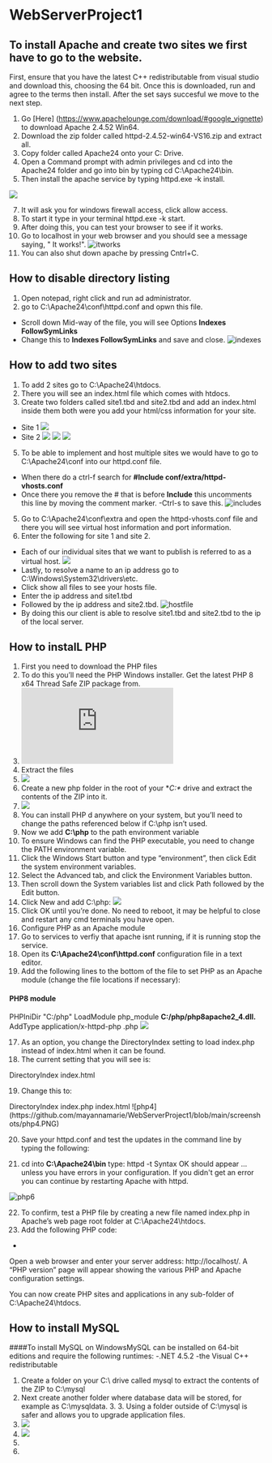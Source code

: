 # WebServerProject1

## To install Apache and create two sites we first have to go to the website.
 First, ensure that you have the latest C++ redistributable from visual studio and download this, choosing the 64 bit.
 Once this is downloaded, run and agree to the terms then install. After the set says succesful we move to the next step.
1. Go [Here] (https://www.apachelounge.com/download/#google_vignette) to download Apache 2.4.52 Win64.
2. Download the zip folder called  httpd-2.4.52-win64-VS16.zip and extract all.   
3. Copy folder called Apache24 onto your C: Drive. 
4. Open a Command prompt with admin privileges and cd into the Apache24 folder and go into bin by typing cd C:\Apache24\bin.
5. Then install the apache service by typing httpd.exe -k install.

![](screenshots/line11.PNG)

7. It will ask you for windows firewall access, click allow access.
8. To start it type in your terminal httpd.exe -k start.
9. After doing this, you can test your browser to see if it works. 
10. Go to localhost in your web browser and you should see a message saying, " It works!".
![itworks](https://github.com/mayannamarie/WebServerProject1/blob/main/screenshots/itworks.PNG)
12. You can also shut down apache by pressing Cntrl+C.

## How to disable directory listing
1. Open notepad, right click and run ad administrator. 
2. go to C:\Apache24\conf\httpd.conf and opwn this file.
- Scroll down Mid-way of the file, you will see Options **Indexes FollowSymLinks**
- Change this to **Indexes FollowSymLinks** and save and close. 
![indexes](github.com/mayannamarie/WebServerProject1/blob/main/screenshots/indexes.PNG)

## How to add two sites 
1. To add 2 sites go to C:\Apache24\htdocs.
2. There you will see an index.html file which comes with htdocs.
3. Create two folders called site1.tbd and site2.tbd and add an index.html inside them both were you add your html/css information for your site.
- Site 1 
![](github.com/mayannamarie/WebServerProject1/blob/main/screenshots/site1.PNG)
- Site 2
![](github.com/mayannamarie/WebServerProject1/blob/main/screenshots/site2.PNG)
![](https://github.com/mayannamarie/WebServerProject1/blob/main/screenshots/site1-1.PNG)
![](https://github.com/mayannamarie/WebServerProject1/blob/main/screenshots/site1-1.PNG)
5. To be able to implement and host multiple sites we would have to go to C:\Apache24\conf into our httpd.conf file.
- When there do a ctrl-f search for **#Include conf/extra/httpd-vhosts.conf**
- Once there you remove the # that is before **Include** this uncomments this line by moving the comment marker.
-Ctrl-s to save this. 
![includes](https://github.com/mayannamarie/WebServerProject1/blob/main/screenshots/includes.PNG)
5. Go to C:\Apache24\conf\extra and open the httpd-vhosts.conf file and there you will see virtual host information and port information.
6. Enter the following for site 1 and site 2.
- Each of our individual sites that we want to publish is referred to as a virtual host.
![](github.com/mayannamarie/WebServerProject1/blob/main/screenshots/line28.PNG)
- Lastly, to resolve a name to an ip address go to C:\Windows\System32\drivers\etc.
- Click show all files to see your hosts file.
- Enter the ip address and site1.tbd
- Followed by the ip address and site2.tbd. 
![hostfile](https://github.com/mayannamarie/WebServerProject1/blob/main/screenshots/hostlast.PNG)
- By doing this our client is able to resolve site1.tbd and site2.tbd to the ip of the local server.

## How to instalL PHP
1. First you need to download the PHP files
2. To do this you’ll need the PHP Windows installer. Get the latest PHP 8 x64 Thread Safe ZIP package from. 
3. ![](https://www.php.net/downloads.php) 
4. Extract the files
5. ![](https://github.com/mayannamarie/WebServerProject1/blob/main/screenshots/phpextract.PNG)
6. Create a new php folder in the root of your **C:\** drive and extract the contents of the ZIP into it.
7. ![](https://github.com/mayannamarie/WebServerProject1/blob/main/screenshots/phpdownload.PNG)
8. You can install PHP d anywhere on your system, but you’ll need to change the paths referenced below if C:\php isn’t used.
9. Now we add **C:\php** to the path environment variable
10. To ensure Windows can find the PHP executable, you need to change the PATH environment variable. 
11. Click the Windows Start button and type “environment”, then click Edit the system environment variables. 
12. Select the Advanced tab, and click the Environment Variables button.
13. Then scroll down the System variables list and click Path followed by the Edit button.
14. Click New and add C:\php:
![](github.com/mayannamarie/WebServerProject1/blob/main/screenshots/php1.PNG)
15. Click OK until you’re done. No need to reboot, it may be helpful to close and restart any cmd terminals you have open.
16. Configure PHP as an Apache module
17. Go to services to verfiy that apache isnt running, if it is running stop the service.
18. Open its **C:\Apache24\conf\httpd.conf** configuration file in a text editor.
19. Add the following lines to the bottom of the file to set PHP as an Apache module (change the file locations if necessary):

#### PHP8 module
PHPIniDir "C:/php"
LoadModule php_module **C:/php/php8apache2_4.dll.**
AddType application/x-httpd-php .php
![](https://github.com/mayannamarie/WebServerProject1/blob/main/screenshots/php2.PNG)

17. As an option, you change the DirectoryIndex setting to load index.php instead of index.html when it can be found. 
18. The current setting that you will see is:

<IfModule dir_module>
    DirectoryIndex index.html
</IfModule>

19. Change this to:

<IfModule dir_module>
    DirectoryIndex index.php index.html
</IfModule>
![php4](https://github.com/mayannamarie/WebServerProject1/blob/main/screenshots/php4.PNG)

20. Save your httpd.conf and test the updates in the command line by typing the following:

21. cd into **C:\Apache24\bin**
type: httpd -t
Syntax OK should appear … unless you have errors in your configuration.
If you didn't get an error you can continue by restarting Apache with httpd.

![php6](github.com/mayannamarie/WebServerProject1/blob/main/screenshots/php6.PNG)

22. To confirm, test a PHP file by creating a new file named index.php in Apache’s web page root folder at C:\Apache24\htdocs.
23. Add the following PHP code:

- <?php
  phpinfo();
  ?>
Open a web browser and enter your server address: http://localhost/. A “PHP version” page will appear showing the various PHP and Apache configuration settings.

You can now create PHP sites and applications in any sub-folder of C:\Apache24\htdocs.

## How to install MySQL 
####To install MySQL on WindowsMySQL can be installed on 64-bit editions and require the following runtimes:
-.NET 4.5.2
-the Visual C++ redistributable

1. Create a folder on your C:\ drive called mysql to extract the contents of the ZIP to C:\mysql
2. Next create another folder where database data will be stored, for example as C:\mysqldata. 3. 3. Using a folder outside of C:\mysql is safer and allows you to upgrade application files.
3. ![](https://github.com/mayannamarie/WebServerProject1/blob/main/screenshots/mysql1.PNG)
4. ![](https://github.com/mayannamarie/WebServerProject1/blob/main/screenshots/mysql1.PNG)
5. 
6. 
